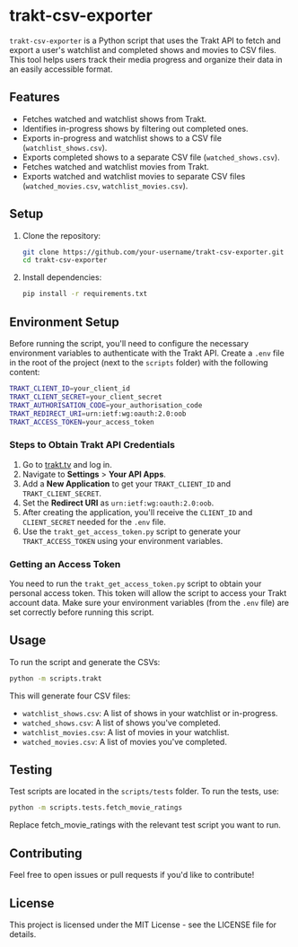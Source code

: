 # trakt-csv-exporter

`trakt-csv-exporter` is a Python script that uses the Trakt API to fetch and export a user's watchlist and completed shows and movies to CSV files. This tool helps users track their media progress and organize their data in an easily accessible format.

## Features

- Fetches watched and watchlist shows from Trakt.
- Identifies in-progress shows by filtering out completed ones.
- Exports in-progress and watchlist shows to a CSV file (`watchlist_shows.csv`).
- Exports completed shows to a separate CSV file (`watched_shows.csv`).
- Fetches watched and watchlist movies from Trakt.
- Exports watched and watchlist movies to separate CSV files (`watched_movies.csv`, `watchlist_movies.csv`).

## Setup

1. Clone the repository:
    ```bash
    git clone https://github.com/your-username/trakt-csv-exporter.git
    cd trakt-csv-exporter
    ```

2. Install dependencies:
    ```bash
    pip install -r requirements.txt
    ```

## Environment Setup

Before running the script, you'll need to configure the necessary environment variables to authenticate with the Trakt API. Create a `.env` file in the root of the project (next to the `scripts` folder) with the following content:

```bash
TRAKT_CLIENT_ID=your_client_id
TRAKT_CLIENT_SECRET=your_client_secret
TRAKT_AUTHORISATION_CODE=your_authorisation_code
TRAKT_REDIRECT_URI=urn:ietf:wg:oauth:2.0:oob
TRAKT_ACCESS_TOKEN=your_access_token
```

### Steps to Obtain Trakt API Credentials

1. Go to [trakt.tv](https://trakt.tv/) and log in.
2. Navigate to **Settings** > **Your API Apps**.
3. Add a **New Application** to get your `TRAKT_CLIENT_ID` and `TRAKT_CLIENT_SECRET`.
4. Set the **Redirect URI** as `urn:ietf:wg:oauth:2.0:oob`.
5. After creating the application, you'll receive the `CLIENT_ID` and `CLIENT_SECRET` needed for the `.env` file.
6. Use the `trakt_get_access_token.py` script to generate your `TRAKT_ACCESS_TOKEN` using your environment variables.

### Getting an Access Token

You need to run the `trakt_get_access_token.py` script to obtain your personal access token. This token will allow the script to access your Trakt account data. Make sure your environment variables (from the `.env` file) are set correctly before running this script.

## Usage

To run the script and generate the CSVs:

```bash
python -m scripts.trakt
```

This will generate four CSV files:

- `watchlist_shows.csv`: A list of shows in your watchlist or in-progress.
- `watched_shows.csv`: A list of shows you've completed.
- `watchlist_movies.csv`: A list of movies in your watchlist.
- `watched_movies.csv`: A list of movies you've completed.

## Testing

Test scripts are located in the `scripts/tests` folder. To run the tests, use:

```bash
python -m scripts.tests.fetch_movie_ratings
```

Replace fetch_movie_ratings with the relevant test script you want to run.

## Contributing

Feel free to open issues or pull requests if you'd like to contribute!

## License

This project is licensed under the MIT License - see the LICENSE file for details.